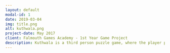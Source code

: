 ```yaml
---
layout: default
modal-id: 1
date: 2019-03-04
img: title.png
alt: kuthwala.png
project-date: May 2017
client: Falmouth Games Academy - 1st Year Game Project
description: Kuthwala is a third person puzzle game, where the player plays as two different animals, a Bear and a Panther. The game was based around native American folklore and thus had an art style to match. [Google]: https://drive.google.com/open?id=1bg5nOr326a-JOuttSeKq6lwA0KF9NPVP
---
```

